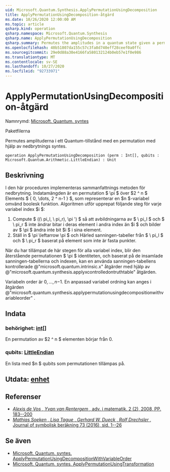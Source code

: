 ```yaml
---
uid: Microsoft.Quantum.Synthesis.ApplyPermutationUsingDecomposition
title: ApplyPermutationUsingDecomposition-åtgärd
ms.date: 10/26/2020 12:00:00 AM
ms.topic: article
qsharp.kind: operation
qsharp.namespace: Microsoft.Quantum.Synthesis
qsharp.name: ApplyPermutationUsingDecomposition
qsharp.summary: Permutes the amplitudes in a quantum state given a permutation using decomposition-based synthesis.
ms.openlocfilehash: 40b51807da155c57c3fa8d740eff28ceef0a0ffc
ms.sourcegitcommit: 29e0d88a30e4166fa580132124b0eb57e1f0e986
ms.translationtype: MT
ms.contentlocale: sv-SE
ms.lasthandoff: 10/27/2020
ms.locfileid: "92733971"
---
```

# <a name="applypermutationusingdecomposition-operation"></a>ApplyPermutationUsingDecomposition-åtgärd

Namnrymd: [Microsoft. Quantum. syntes](xref:Microsoft.Quantum.Synthesis)

Paketfilerna [](https://nuget.org/packages/)


Permutes amplituderna i ett Quantum-tillstånd med en permutation med hjälp av nedbrytnings syntes.

```qsharp
operation ApplyPermutationUsingDecomposition (perm : Int[], qubits : Microsoft.Quantum.Arithmetic.LittleEndian) : Unit
```


## <a name="description"></a>Beskrivning

I den här proceduren implementeras sammanfattnings metoden för nedbrytning.  Indatamängden är en permutation $ \pi $ över $2 ^ n $ Elements $ \{ 0, \dots, 2 ^ n-1 \} $, som representerar en $n $-variabel omvänd boolesk funktion.
Algoritmen utför upprepat följande steg för varje variabel index $i $:

1. Compute $ ((\ pi_l, \ pi_r), \pi ') $ så att avbildningarna av $ \ pi_l $ och $ \ pi_r $ inte ändrar bitar i deras element i andra index än $i $ och bilder av $ \pi $ ändra inte bit $i $ i sina element.
2. Ställ in $ \pi \leftarrow \pi $ och Härled sanningen-tabeller från $ \ pi_l $ och $ \ pi_r $ baserat på element som inte är fasta punkter.

När du har tillämpat de här stegen för alla variabel index, blir den återstående permutationen $ \pi $ identiteten, och baserat på de insamlade sanningen-tabellerna och indexen, kan en använda sanningen-tabellens kontrollerade @"microsoft.quantum.intrinsic.x" åtgärder med hjälp av @"microsoft.quantum.synthesis.applyxcontrolledontruthtable" åtgärden.

Variabeln order är $0, \dots, n-$1.  En anpassad variabel ordning kan anges i åtgärden @"microsoft.quantum.synthesis.applypermutationusingdecompositionwithvariableorder" .

## <a name="input"></a>Indata

### <a name="perm--int"></a>behörighet: [int](xref:microsoft.quantum.lang-ref.int)[]

En permutation av $2 ^ n $ elementen börjar från 0.


### <a name="qubits--littleendian"></a>qubits: [LittleEndian](xref:Microsoft.Quantum.Arithmetic.LittleEndian)

En lista med $n $ qubits som permutationen tillämpas på.



## <a name="output--unit"></a>Utdata: [enhet](xref:microsoft.quantum.lang-ref.unit)



## <a name="references"></a>Referenser

- [*Alexis de Vos* , *Yvan van Rentergem* , adv. i matematik. 2 (2), 2008, PP. 183--200](http://www.aimsciences.org/article/doi/10.3934/amc.2008.2.183)
- [*Mathias Soeken* , *Lisa Tague* , *Gerhard W. Dueck* , *Rolf Drechsler* , Journal of symbolisk beräkning 73 (2016), sid. 1--26](https://www.sciencedirect.com/science/article/pii/S0747717115000188?via%3Dihub)

## <a name="see-also"></a>Se även

- [Microsoft. Quantum. syntes. ApplyPermutationUsingDecompositionWithVariableOrder](xref:Microsoft.Quantum.Synthesis.ApplyPermutationUsingDecompositionWithVariableOrder)
- [Microsoft. Quantum. syntes. ApplyPermutationUsingTransformation](xref:Microsoft.Quantum.Synthesis.ApplyPermutationUsingTransformation)